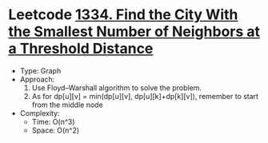 # Leetcode [1334. Find the City With the Smallest Number of Neighbors at a Threshold Distance](https://leetcode.com/problems/find-the-city-with-the-smallest-number-of-neighbors-at-a-threshold-distance/)
- Type: Graph
- Approach:
	1. Use Floyd–Warshall algorithm to solve the problem.
	2. As for dp[u][v] = min(dp[u][v], dp[u][k]+dp[k][v]), remember to start from the middle node
- Complexity:
	- Time: O(n^3)
	- Space: O(n^2)
